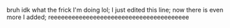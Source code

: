 bruh idk what the frick I'm doing lol; I just edited this line; now there is even more I added; reeeeeeeeeeeeeeeeeeeeeeeeeeeeeeeeeeeeeee


















